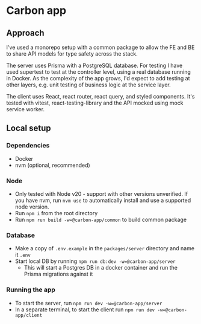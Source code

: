 # Carbon app

## Approach

I've used a monorepo setup with a common package to allow the FE and BE to share API models for type safety across the stack. 

The server uses Prisma with a PostgreSQL database. For testing I have used supertest to test at the controller level, using a real database running in Docker. As the complexity of the app grows, I'd expect to add testing at other layers, e.g. unit testing of business logic at the service layer.

The client uses React, react router, react query, and styled components. It's tested with vitest, react-testing-library and the API mocked using mock service worker. 

## Local setup

### Dependencies

- Docker
- nvm (optional, recommended)

### Node

- Only tested with Node v20 - support with other versions unverified.  If you have nvm, run `nvm use` to automatically install and use a supported node version.
- Run `npm i` from the root directory
- Run `npm run build -w=@carbon-app/common` to build common package

### Database

- Make a copy of `.env.example` in the `packages/server` directory and name it `.env`
- Start local DB by running `npm run db:dev -w=@carbon-app/server`
  - This will start a Postgres DB in a docker container and run the Prisma migrations against it

### Running the app

- To start the server, run `npm run dev -w=@carbon-app/server`
- In a separate terminal, to start the client run `npm run dev -w=@carbon-app/client`

